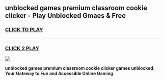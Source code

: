 
## unblocked games premium classroom cookie clicker - Play Unblocked Gmaes & Free
<h3>
<a href="https://news.freeplayer.one?title=unblocked_games_premium_classroom_cookie_clicker&ref=16F">CLICK TO PLAY</a></h3>
<hr>

<h3>
<a href="https://news.freeplayer.one?title=unblocked_games_premium_classroom_cookie_clicker&ref=16F">CLICK 2 PLAY</a>
  
</h3>

<a href="https://news.freeplayer.one?title=unblocked_games_premium_classroom_cookie_clicker&ref=16F/"><img src="https://clearcache.store/games.png"></a>


**unblocked games premium classroom cookie clicker games unblocked: Your Gateway to Fun and Accessible Online Gaming**
